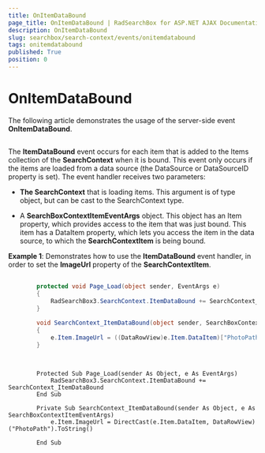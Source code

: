```yaml
---
title: OnItemDataBound
page_title: OnItemDataBound | RadSearchBox for ASP.NET AJAX Documentation
description: OnItemDataBound
slug: searchbox/search-context/events/onitemdatabound
tags: onitemdatabound
published: True
position: 0
---
```


# OnItemDataBound



The following article demonstrates the usage of the server-side event **OnItemDataBound**.

## 

The **ItemDataBound** event occurs for each item that is added to the Items collection of the **SearchContext** when it is bound. This event only occurs if the items are loaded from a data source (the DataSource or DataSourceID property is set). The event handler receives two parameters:

* **The SearchContext** that is loading items. This argument is of type object, but can be cast to the SearchContext type.

* A **SearchBoxContextItemEventArgs** object. This object has an Item property, which provides access to the item that was just bound. This item has a DataItem property, which lets you access the item in the data source, to which the **SearchContextItem** is being bound.

**Example 1**: Demonstrates how to use the **ItemDataBound** event handler, in order to set the **ImageUrl** property of the **SearchContextItem**. 



````C#
	
	    protected void Page_Load(object sender, EventArgs e)
	    {
	        RadSearchBox3.SearchContext.ItemDataBound += SearchContext_ItemDataBound;
	    }
	
	    void SearchContext_ItemDataBound(object sender, SearchBoxContextItemEventArgs e)
	    {
	        e.Item.ImageUrl = ((DataRowView)e.Item.DataItem)["PhotoPath"].ToString();
	    }
	
````
````VB.NET
	
	    Protected Sub Page_Load(sender As Object, e As EventArgs)
	        RadSearchBox3.SearchContext.ItemDataBound += SearchContext_ItemDataBound
	    End Sub
	
	    Private Sub SearchContext_ItemDataBound(sender As Object, e As SearchBoxContextItemEventArgs)
	        e.Item.ImageUrl = DirectCast(e.Item.DataItem, DataRowView)("PhotoPath").ToString()
	
	    End Sub
	
````

